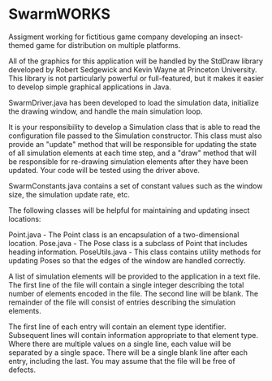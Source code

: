 # SwarmWORKS
Assigment working for fictitious game company developing an insect-themed game for distribution on multiple platforms.


All of the graphics for this application will be handled by the StdDraw library developed by Robert Sedgewick and Kevin Wayne at Princeton University. 
This library is not particularly powerful or full-featured, but it makes it easier to develop simple graphical applications in Java.

SwarmDriver.java has been developed to load the simulation data, initialize the drawing window, and handle the main simulation loop.

It is your responsibility to develop a Simulation class that is able to read the configuration file passed to the Simulation constructor. 
This class must also provide an "update" method that will be responsible for updating the state of all simulation elements at each time step, 
and a "draw" method that will be responsible for re-drawing simulation elements after they have been updated. 
Your code will be tested using the driver above.

SwarmConstants.java contains a set of constant values such as the window size, the simulation update rate, etc.

The following classes will be helpful for maintaining and updating insect locations:

Point.java - The Point class is an encapsulation of a two-dimensional location.
Pose.java - The Pose class is a subclass of Point that includes heading information.
PoseUtils.java - This class contains utility methods for updating Poses so that the edges of the window are handled correctly.


A list of simulation elements will be provided to the application in a text file. 
The first line of the file will contain a single integer describing the total number of elements encoded in the file. 
The second line will be blank. The remainder of the file will consist of entries describing the simulation elements.

The first line of each entry will contain an element type identifier. 
Subsequent lines will contain information appropriate to that element type. 
Where there are multiple values on a single line, each value will be separated by a single space. 
There will be a single blank line after each entry, including the last. 
You may assume that the file will be free of defects.

